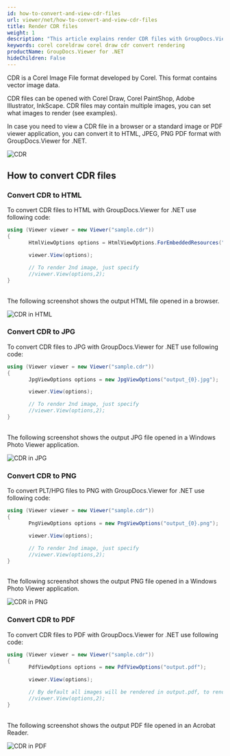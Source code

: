 ```yaml
---
id: how-to-convert-and-view-cdr-files
url: viewer/net/how-to-convert-and-view-cdr-files
title: Render CDR files
weight: 1
description: "This article explains render CDR files with GroupDocs.Viewer within your .NET applications."
keywords: corel coreldraw corel draw cdr convert rendering
productName: GroupDocs.Viewer for .NET
hideChildren: False
---
```

CDR is a Corel Image File format developed by Corel. This format contains vector image data.

CDR files can be opened with Corel Draw, Corel PaintShop, Adobe Illustrator, InkScape. CDR files may contain multiple images, you can set what images to render (see examples).

In case you need to view a CDR file in a browser or a standard image or PDF viewer application, you can convert it to HTML, JPEG, PNG  PDF format with GroupDocs.Viewer for .NET.

![CDR](/viewer/net/images/how-to-convert-and-view-cdr-files/sample.jpg)

## How to convert CDR files

### Convert CDR to HTML

To convert CDR files to HTML with GroupDocs.Viewer for .NET use following code:

```csharp
using (Viewer viewer = new Viewer("sample.cdr"))
{
       HtmlViewOptions options = HtmlViewOptions.ForEmbeddedResources("output_{0}.html");

       viewer.View(options);

       // To render 2nd image, just specify
       //viewer.View(options,2);
}
```

\
The following screenshot shows the output HTML file opened in a browser.

![CDR in HTML](/viewer/net/images/how-to-convert-and-view-cdr-files/html.jpg)

### Convert CDR to JPG

To convert CDR files to JPG with GroupDocs.Viewer for .NET use following code:

```csharp
using (Viewer viewer = new Viewer("sample.cdr"))
{
       JpgViewOptions options = new JpgViewOptions("output_{0}.jpg");

       viewer.View(options);

       // To render 2nd image, just specify
       //viewer.View(options,2);
}
```

\
The following screenshot shows the output JPG file opened in a Windows Photo Viewer application.

![CDR in JPG](/viewer/net/images/how-to-convert-and-view-cdr-files/jpg.jpg)

### Convert CDR to PNG

To convert PLT/HPG files to PNG with GroupDocs.Viewer for .NET use following code:

```csharp
using (Viewer viewer = new Viewer("sample.cdr"))
{
       PngViewOptions options = new PngViewOptions("output_{0}.png");

       viewer.View(options);

       // To render 2nd image, just specify
       //viewer.View(options,2);
}
```

\
The following screenshot shows the output PNG file opened in a Windows Photo Viewer application.

![CDR in PNG](/viewer/net/images/how-to-convert-and-view-cdr-files/png.jpg)

### Convert CDR to PDF

To convert CDR files to PDF with GroupDocs.Viewer for .NET use following code:

```csharp
using (Viewer viewer = new Viewer("sample.cdr"))
{
       PdfViewOptions options = new PdfViewOptions("output.pdf");

       viewer.View(options);

       // By default all images will be rendered in output.pdf, to render only 2nd image in output PDF
       //viewer.View(options,2);
}
```

\
The following screenshot shows the output PDF file opened in an Acrobat Reader.

![CDR in PDF](/viewer/net/images/how-to-convert-and-view-cdr-files/pdf.jpg)
